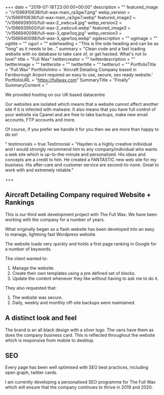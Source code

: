 +++
date = "2019-07-18T23:00:00+00:00"
description = ""
featured_image = "/v1566910638/full-wax-main_ra3gw7.png"
webp_version = "/v1566910638/full-wax-main_ra3gw7.webp"
featured_image2 = "/v1566939500/full-wax-2_xwbcu4.jpg"
webp_version2 = "/v1566939500/full-wax-2_xwbcu4.webp"
featured_image3 = "/v1566940098/full-wax-3_qpw1oq.jpg"
webp_version3 = "/v1566940098/full-wax-3_qpw1oq.webp"
ogdescription = ""
ogimage = ""
ogtitle = ""
ogurl = ""
sideheading = "This is the side heading and can be as \"long\" as it needs to be..."
summary = "Clean code and a fast loading website with no database to take care of, or get hacked. What's not to love!"
title = "Full Wax"
twittercreator = ""
twitterdescription = ""
twitterimage = ""
twittersite = ""
twittertitle = ""
twitterurl = ""
PortfolioTitle = "Full Wax"
PortfolioIntro = 'Aircraft Detailing Company based in Farnborough Airport required an easy to use, secure, seo ready website.'
PortfolioURL = "https://fullwax.com"
SummaryTitle = "Finally"
SummaryContent = "<p>We provided hosting on our UK based datacentre</p><p>Our websites are isolated which means that a website cannot affect another site if it is infected with malware. It also means that you have full control of your website via Cpanel and are free to take backups, make new email accounts, FTP accounts and more.</p><p>Of course, if you prefer we handle it for you then we are more than happy to do so!</p>"
testimonials = true
 Testimonial = "Hayden is a highly creative individual and I would strongly recommend him to any company/individual who wants a web site which is up-to-the-minute and personalized. His ideas and concepts are a credit to him. He created a FANTASTIC new web site for my business. His after-care and customer service are second-to-none. Great to work with and extremely reliable."


+++
## Aircraft Detailing Company required Website + Rankings


This is our third web development project with The Full Wax. We have been working with the company for a number of years.

What originally began as a flash website has been developed into an easy to manage, lightning fast Wordpress website.

The website loads very quickly and holds a first page ranking in Google for a number of keywords.

The client wanted to:

1. Manage the website.
2. Create their own templates using a pre defined set of blocks.
3. Update the content whenever they like without having to ask me to do it.

They also requested that:

1. The website was secure.
2. Daily, weekly and monthly off-site backups were maintained.

## A distinct look and feel

The brand is an all black design with a silver logo. The vans have them as does the company business card. This is reflected throughout the website which is responsive from mobile to desktop.


## SEO

Every page has been well optimised with SEO best practices, including open graph, twitter cards. 

I am currently developing a personalised SEO programme for The Full Wax which will ensure that the company continues to thrive in 2019 and 2020.